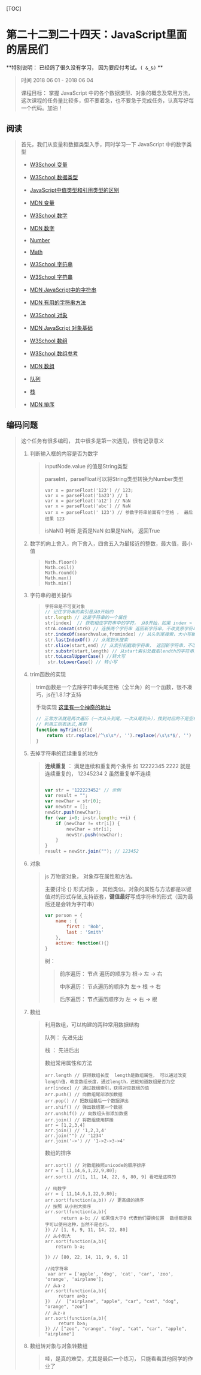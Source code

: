 [TOC]



# 第二十二到二十四天：JavaScript里面的居民们

**特别说明： 已经鸽了很久没有学习， 因为要应付考试。`( &_&)` **

> 时间 2018 06 01 - 2018 06 04
>
> 课程目标： 掌握 JavaScript 中的各个数据类型、对象的概念及常用方法，这次课程的任务量比较多，但不要着急，也不要急于完成任务，认真写好每一个代码。加油！ 

 ## 阅读

> 首先，我们从变量和数据类型入手，同时学习一下 JavaScript 中的数字类型
>
> - [W3School 变量](http://www.w3school.com.cn/js/js_variables.asp)
> - [W3School 数据类型](http://www.w3school.com.cn/js/js_datatypes.asp)
> - [JavaScript中值类型和引用类型的区别](https://blog.csdn.net/lxcao/article/details/71314605)
> - [MDN 变量](https://developer.mozilla.org/zh-CN/docs/Learn/JavaScript/First_steps/Variables)
> - [W3School 数字](http://www.w3school.com.cn/js/js_obj_number.asp)
> - [MDN 数字](https://developer.mozilla.org/zh-CN/docs/Learn/JavaScript/First_steps/Math)
> - [Number](http://www.w3school.com.cn/jsref/jsref_obj_number.asp)
> - [Math](http://www.w3school.com.cn/jsref/jsref_obj_math.asp)
>
> - [W3School 字符串](http://www.w3school.com.cn/js/js_obj_string.asp)
> - [W3School 字符串](http://www.w3school.com.cn/jsref/jsref_obj_string.asp)
> - [MDN JavaScript中的字符串](https://developer.mozilla.org/zh-CN/docs/Learn/JavaScript/First_steps/Strings)
> - [MDN 有用的字符串方法](https://developer.mozilla.org/zh-CN/docs/Learn/JavaScript/First_steps/Useful_string_methods)
> - [W3School 对象](http://www.w3school.com.cn/js/js_objects.asp)
> - [MDN JavaScript 对象基础](https://developer.mozilla.org/zh-CN/docs/Learn/JavaScript/Objects/Basics)
> - [W3School 数组](http://www.w3school.com.cn/js/js_obj_array.asp)
> - [W3School 数组参考](http://www.w3school.com.cn/jsref/jsref_obj_array.asp)
> - [MDN 数组](https://developer.mozilla.org/zh-CN/docs/Learn/JavaScript/First_steps/Arrays)
> - [队列](https://baike.baidu.com/item/%E9%98%9F%E5%88%97/14580481?fr=aladdin)
> - [栈](https://baike.baidu.com/item/%E6%A0%88/12808149)
> - [MDN 排序](https://developer.mozilla.org/zh-CN/docs/Web/JavaScript/Reference/Global_Objects/Array/sort)

## 编码问题

> 这个任务有很多编码， 其中很多是第一次遇见，很有记录意义
>
> 1. 判断输入框的内容是否为数字
>
>    > inputNode.value 的值是String类型 
>    >
>    > parseInt，parseFloat可以将String类型转换为Number类型
>    >
>    > ```
>    > var x = parseFloat('123') // 123; 
>    > var x = parseFloat('1a23') // 1
>    > var x = parseFloat('a12') // NaN
>    > var x = parseFloat('abc') // NaN
>    > var x = parseFloat(' 123') // 参数字符串前面有个空格 ， 最后结果 123
>    > ```
>    >
>    > 
>    >
>    > isNaN() 判断 是否是NaN  如果是NaN， 返回True
>
> 2. 数字的向上舍入，向下舍入，四舍五入为最接近的整数，最大值，最小值
>
>    > ```
>    > Math.floor()
>    > Math.ceil()
>    > Math.round()
>    > Math.max()
>    > Math.min()
>    > ```
>
> 3. 字符串的相关操作
>
>    > ```javascript
>    > 字符串是不可变对象
>    > // 记住字符串的索引是从0开始的
>    > str.length // 这是字符串的一个属性
>    > str[index]  // 获取相应字符串中的字符， 从0开始，如果 index > str.length 返回 undefined
>    > strA.concat(strB) // 连接两个字符串 返回新字符串，不改变原字符串 等价 strA+strB
>    > str.indexOf(searchvalue,fromindex) // 从头到尾搜索，大小写敏感，找到返回对应索引，没有则返回 -1
>    > str.lastIndexOf() // 从尾到头搜索
>    > str.slice(start,end) // 从索引初截取字符串， 返回新字符串，不改变原字符串， 不包含end索引的值，索引支持正负, 如果 end<start 返回 空字符串 ''
>    > str.substr(start,length) // 从start索引处截取lendth的字符串，不改变原字符串， length缺省则默认从start截取到最后，如果 end< 0 ,返回空字符串
>    > str.toLocalUpperCase() //转大写
>    >  str.toLowerCase() // 转小写
>    > ```
>    >
>    > 
>
> 4.  trim函数的实现
>
>    > trim函数是一个去除字符串头尾空格（全半角）的一个函数，很不凑巧，js在1.8.1才支持
>    >
>    > 手动实现 [这里有一个神奇的地址](http://www.cnblogs.com/rubylouvre/archive/2009/09/18/1568794.html)
>    >
>    > ```javascript
>    > // 正常方法就是两次遍历（一次从头到尾，一次从尾到头），找到对应的不是空格的字符的索引 
>    > // 利用正则表达式,推荐
>    > function myTrim(str){
>    >     return str.replace(/^\s\s*/, '').replace(/\s\s*$/, '')
>    > }
>    > ```
>
> 5. 去掉字符串的连续重复的地方
>
>    > **连续重复** ： 满足连续和重复两个条件 如 12222345 2222 就是连续重复的， 12345234  2  虽然重复单不连续
>    >
>    > ```javascript
>    > 
>    > var str = '122223452' // 示例
>    > var result = "";
>    > var newChar = str[0];
>    > var newStr = [];
>    > newStr.push(newChar);
>    > for (var i=0; i<str.length; ++i) {
>    >     if (newChar != str[i]) {
>    >         newChar = str[i];
>    >         newStr.push(newChar);
>    >     }
>    > }
>    > result = newStr.join(""); // 123452
>    > 
>    > ```
>
> 6. 对象
>
>    > js 万物皆对象， 对象存在属性和方法。
>    >
>    > 主要讨论 {} 形式对象 ， 其他类似。对象的属性与方法都是以键值对的形式存储,支持嵌套，**键值最好**写成字符串的形式（因为最后还是会转为字符串）
>    >
>    > ```javascript
>    > var person = {
>    >     name : {
>    >         first : 'Bob',
>    >         last : 'Smith'
>    >     },
>    >     active: function(){}
>    > }
>    > ```
>    >
>    > 树： 
>    >
>    > >  前序遍历： 节点 遍历的顺序为 根-> 左 -> 右 
>    > >
>    > > 中序遍历： 节点遍历的顺序为  左-> 根 -> 右 
>    > >
>    > > 后序遍历： 节点遍历顺序为 左 -> 右 -> 根 
>
> 7. 数组
>
>    > 利用数组，可以构建的两种常用数据结构
>    >
>    > 队列： 先进先出
>    >
>    > 栈 ： 先进后出
>    >
>    > 数组常用属性和方法
>    >
>    > ```
>    > arr.length // 获得数组长度  length是数组属性， 可以通过改变length值，改变数组长度，通过length，还能知道数组是否为空
>    > arr[index] // 通过数组索引，获得对应数组的值
>    > arr.push() // 向数组尾部添加数据
>    > arr.pop() // 把数组最后一个数据弹出
>    > arr.shif() // 弹出数组第一个数据
>    > arr.unshif() // 向数组头部添加数据
>    > arr.join() // 将数组使用拼接
>    > arr = [1,2,3,4]
>    > arr.join() // '1,2,3,4'
>    > arr.join("") // '1234'
>    > arr.join('->') // '1->2->3->4'
>    > ```
>    >
>    >  数组的排序
>    >
>    > ```
>    > arr.sort() // 对数组按照unicode的顺序排序
>    > arr = [ 11,14,6,1,22,9,80];
>    > arr.sort() //[1, 11, 14, 22, 6, 80, 9] 看吧是这样的
>    > 
>    > // 纯数字 
>    > arr = [ 11,14,6,1,22,9,80];
>    > arr.sort(function(a,b)) // 更高级的排序
>    > // 按照 从小到大排序
>    > arr.sort(function(a,b){
>    >       return a-b; // 如果值大于0 代表他们要换位置  数组都是数字可以使用这种，当然不是也行。
>    > }) // [1, 6, 9, 11, 14, 22, 80] 
>    > // 从小到大
>    > arr.sort(function(a,b){
>    >     return b-a; 
>    > 
>    > }) // [80, 22, 14, 11, 9, 6, 1]
>    > 
>    > //纯字符串
>    >  var arr = ['apple', 'dog', 'cat', 'car', 'zoo', 'orange', 'airplane'];
>    > // 从a-z
>    > arr.sort(function(a,b){
>    >    	return a>b;  
>    > })  //  ["airplane", "apple", "car", "cat", "dog", "orange", "zoo"]
>    > // 从z-a
>    > arr.sort(function(a,b){
>    >    	return b>a;  
>    > }) // ["zoo", "orange", "dog", "cat", "car", "apple", "airplane"]
>    > 
>    > ```
>    >
>    > 
>
> 8. 数组转对象与对象转数组
>
>    >哇，是真的难受，尤其是最后一个练习， 只能看看其他同学的作业了
